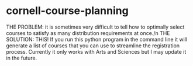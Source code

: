 # cornell-course-planning
THE PROBLEM: it is sometimes very difficult to tell how to optimally select courses to satisfy as many distribution requirements at once./n
THE SOLUTION: THIS! If you run this python program in the command line it will generate a list of courses that you can use to streamline the registration process. Currently it only works with Arts and Sciences but I may update it in the future.
